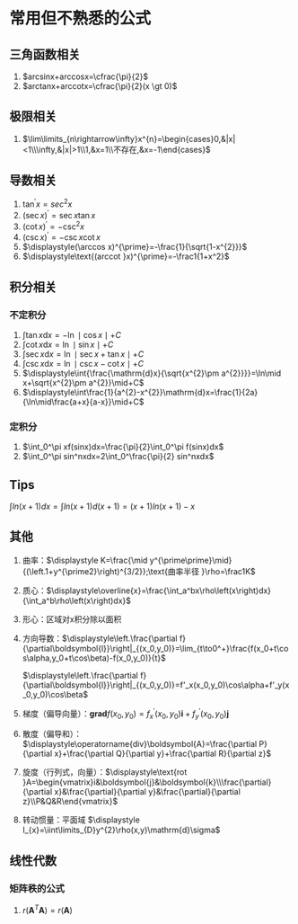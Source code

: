 # 常用但不熟悉的公式

## 三角函数相关

1. $arcsinx+arccosx=\cfrac{\pi}{2}$
2. $arctanx+arccotx=\cfrac{\pi}{2}(x \gt 0)$

## 极限相关

1. $\lim\limits_{n\rightarrow\infty}x^{n}=\begin{cases}0,&|x|<1\\\infty,&|x|>1\\1,&x=1\\不存在,&x=-1\end{cases}$

## 导数相关

1. $\tan^{\prime}x=sec^{2}x$
1. $(\sec x)^{\prime}=\sec x\tan x$
1. $\left(\cot x\right)^{\prime}=-\csc^{2}x$
1. $\left(\csc x\right)^{\prime}=-\csc x\cot x$
1. $\displaystyle(\arccos x)^{\prime}=-\frac{1}{\sqrt{1-x^{2}}}$
1. $\displaystyle\text{(arccot }x)^{\prime}=-\frac1{1+x^2}$

## 积分相关

### 不定积分

1. $\int\tan x\mathrm{d}x=-\ln\mid\cos x\mid+C$
1. $\int\cot x\mathrm{d}x=\ln\mid\sin x\mid+C$
1. $\int\sec x\mathrm{d}x=\ln\mid\sec x+\tan x\mid+C$
1. $\int\csc x\mathrm{d}x=\ln\mid\csc x-\cot x\mid+C$
1. $\displaystyle\int{\frac{\mathrm{d}x}{\sqrt{x^{2}\pm a^{2}}}}=\ln\mid x+\sqrt{x^{2}\pm a^{2}}\mid+C$
1. $\displaystyle\int\frac{1}{a^{2}-x^{2}}\mathrm{d}x=\frac{1}{2a}{\ln\mid\frac{a+x}{a-x}}\mid+C$

### 定积分

1. $\int_0^\pi xf(sinx)dx=\frac{\pi}{2}\int_0^\pi f(sinx)dx$
2. $\int_0^\pi sin^nxdx=2\int_0^\frac{\pi}{2} sin^nxdx$

## Tips

$\int ln(x+1) dx = \int ln(x+1) d (x+1) = (x+1)ln(x+1) - x$

## 其他

1. 曲率：$\displaystyle K=\frac{\mid y^{\prime\prime}\mid}{(\left.1+y^{\prime2}\right)^{3/2}};\text{曲率半径 }\rho=\frac1K$

2. 质心：$\displaystyle\overline{x}=\frac{\int_a^bx\rho\left(x\right)dx}{\int_a^b\rho\left(x\right)dx}$

3. 形心：区域对x积分除以面积

4. 方向导数：$\displaystyle\left.\frac{\partial f}{\partial\boldsymbol{l}}\right|_{(x_0,y_0)}=\lim_{t\to0^+}\frac{f(x_0+t\cos\alpha,y_0+t\cos\beta)-f(x_0,y_0)}{t}$

   $\displaystyle\left.\frac{\partial f}{\partial\boldsymbol{l}}\right|_{(x_0,y_0)}=f'_x(x_0,y_0)\cos\alpha+f'_y(x_0,y_0)\cos\beta$

5. 梯度（偏导向量）：$\mathbf{grad}f(x_0,y_0)=f_x^{\prime}(x_0,y_0)\boldsymbol{i}+f_y^{\prime}(x_0,y_0)\boldsymbol{j}$

6. 散度（偏导和）：$\displaystyle\operatorname{div}\boldsymbol{A}=\frac{\partial P}{\partial x}+\frac{\partial Q}{\partial y}+\frac{\partial R}{\partial z}$

7. 旋度（行列式，向量）：$\displaystyle\text{rot }A=\begin{vmatrix}i&\boldsymbol{j}&\boldsymbol{k}\\\frac{\partial}{\partial x}&\frac{\partial}{\partial y}&\frac{\partial}{\partial z}\\P&Q&R\end{vmatrix}$

8. 转动惯量：平面域 $\displaystyle I_{x}=\iint\limits_{D}y^{2}\rho(x,y)\mathrm{d}\sigma$

## 线性代数

### 矩阵秩的公式

1. $r(\boldsymbol{A}^T\boldsymbol{A}) = r(\boldsymbol{A})$
